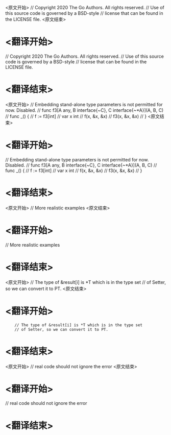 
<原文开始>
// Copyright 2020 The Go Authors. All rights reserved.
// Use of this source code is governed by a BSD-style
// license that can be found in the LICENSE file.
<原文结束>

# <翻译开始>
// Copyright 2020 The Go Authors. All rights reserved.
// Use of this source code is governed by a BSD-style
// license that can be found in the LICENSE file.
# <翻译结束>


<原文开始>
// Embedding stand-alone type parameters is not permitted for now. Disabled.
// func f3[A any, B interface{~C}, C interface{~*A}](A, B, C)
// func _() {
// 	f := f3[int]
// 	var x int
// 	f(x, &x, &x)
// 	f3(x, &x, &x)
// }
<原文结束>

# <翻译开始>
// Embedding stand-alone type parameters is not permitted for now. Disabled.
// func f3[A any, B interface{~C}, C interface{~*A}](A, B, C)
// func _() {
// 	f := f3[int]
// 	var x int
// 	f(x, &x, &x)
// 	f3(x, &x, &x)
// }
# <翻译结束>


<原文开始>
// More realistic examples
<原文结束>

# <翻译开始>
// More realistic examples
# <翻译结束>


<原文开始>
		// The type of &result[i] is *T which is in the type set
		// of Setter, so we can convert it to PT.
<原文结束>

# <翻译开始>
		// The type of &result[i] is *T which is in the type set
		// of Setter, so we can convert it to PT.
# <翻译结束>


<原文开始>
// real code should not ignore the error
<原文结束>

# <翻译开始>
// real code should not ignore the error
# <翻译结束>

